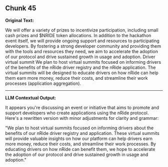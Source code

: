 ## Chunk 45

**Original Text:**

We will offer a variety of prizes to
incentivize participation, including small cash prizes and $NRIDE token allocations. In addition to the
hackathon event itself, we will provide ongoing support and resources to participating developers. By
fostering a strong developer community and providing them with the tools and resources they need, we
aim to accelerate the adoption of our protocol and drive sustained growth in usage and adoption. Driver virtual summit
We plan to host virtual summits focused on informing drivers of the benefits of the nRide driver registry
and the nRide application. The virtual summits will be designed to educate drivers on how nRide can help
them earn more money, reduce their costs, and streamline their work processes (application aggregation).

---

**LLM Contextual Output:**

It appears you're discussing an event or initiative that aims to promote and support developers who create applications using the nRide protocol. Here's a rewritten version with minor adjustments for clarity and grammar:

"We plan to host virtual summits focused on informing drivers about the benefits of our nRide driver registry and application. These virtual summits will provide valuable insights on how our platform can help drivers earn more money, reduce their costs, and streamline their work processes. By educating drivers on how nRide can benefit them, we hope to accelerate the adoption of our protocol and drive sustained growth in usage and adoption."
